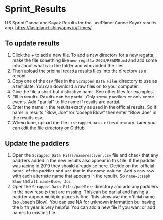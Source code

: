 # Sprint_Results

US Sprint Canoe and Kayak Results for the LastPlanet Canoe Kayak results app.  https://lastplanet.shinyapps.io/Times/

## To update results

1. Click the + to add a new file. To add a new directory for a new regatta, make the file something like `new regatta 2024/README.md` and add some info about what is in the folder and who added the files.
2. Then upload the original regatta results files into the directory as a record.
4. Copy one of the csv files in the `Scrapped Data Files` directory to use as a template. You can download a raw files on to your computer.
5. Give the file a short but distinctive name. See other files for examples.
6. Fill in results. Results can be partial. Only some paddlers or only some events. Add "partial" to file name if results are partial.
7. Enter the name in the results exactly as used in the official results. So if name in results "Blow, Joe" for "Joseph Blow" then enter "Blow, Joe" in the results csv.
8. When done, upload the file to `Scrapped Data Files` directory. Later you can edit the file directory on GitHub.

## Update the paddlers

1. Open the `Scrapped Data Files/nameresolver.csv` file and check that any paddlers added in the new results also appear in this file. If the paddler was racing in 2019 they should already be here. Decide on the 'official name' of the paddler and use that in the name column. Add a new row with each alternate name that appears in the results. So `name=Joseph Blow` and `alt.name=Blow, Joe`.
2. Open the `Scrapped Data Files/paddlers` directory and add any paddlers in the new results that are missing. This can be partial and having a paddler appear multiple places is fine. This show use the official name (so Joseph Blow). You can use NA for unknown information but having the birth year is very helpful. You can add a new file if you want or add names to existing file.
 
 
